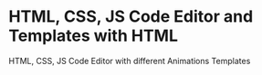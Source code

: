 # HTML, CSS, JS Code Editor and Templates with HTML
HTML, CSS, JS Code Editor with different Animations Templates
